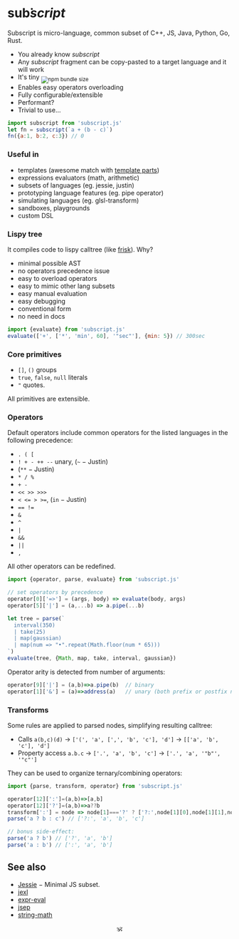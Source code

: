 # <!--<img alt="subscript" src="/subscript2.svg" height=42/>--> sub͘<em>script</em> <!--<sub>SUB͘<em>SCRIPT</em></sub>-->

Subscript is micro-language, common subset of C++, JS, Java, Python, Go, Rust.<br/>

* You already know _subscript_
* Any _subscript_ fragment can be copy-pasted to a target language and it will work
* It's tiny <sub>![npm bundle size](https://img.shields.io/bundlephobia/minzip/subscript?color=brightgreen&label=gzip)</sub>
* Enables easy operators overloading
* Fully configurable/extensible
* Performant?
* Trivial to use...

```js
import subscript from 'subscript.js'
let fn = subscript(`a + (b - c)`)
fn({a:1, b:2, c:3}) // 0
```

### Useful in

* templates (awesome match with [template parts](https://github.com/github/template-parts))
* expressions evaluators (math, arithmetic)
* subsets of languages (eg. jessie, justin) <!-- see sonr -->
* prototyping language features (eg. pipe operator)
* simulating languages (eg. glsl-transform)
* sandboxes, playgrounds
* custom DSL

### Lispy tree

It compiles code to lispy calltree (like [frisk](https://npmjs.com/frisk)). Why?

+ minimal possible AST
+ no operators precedence issue
+ easy to overload operators
+ easy to mimic other lang subsets
+ easy manual evaluation
+ easy debugging
+ conventional form
+ no need in docs

```js
import {evaluate} from 'subscript.js'
evaluate(['+', ['*', 'min', 60], '"sec"'], {min: 5}) // 300sec
```


### Core primitives

* `[]`, `()` groups
* `true`, `false`, `null` literals
* `"` quotes.

All primitives are extensible.

### Operators

Default operators include common operators for the listed languages in the following precedence:

* `. ( [`
* `! + - ++ --` unary, (`~` − Justin)
* (`**` − Justin)
* `* / %`
* `+ -`
* `<< >> >>>`
* `< <= > >=`, (`in` − Justin)
* `== !=`
* `&`
* `^`
* `|`
* `&&`
* `||`
* `,`

All other operators can be redefined.

```js
import {operator, parse, evaluate} from 'subscript.js'

// set operators by precedence
operator[0]['=>'] = (args, body) => evaluate(body, args)
operator[5]['|'] = (a,...b) => a.pipe(...b)

let tree = parse(`
  interval(350)
  | take(25)
  | map(gaussian)
  | map(num => "•".repeat(Math.floor(num * 65)))
`)
evaluate(tree, {Math, map, take, interval, gaussian})
```

Operator arity is detected from number of arguments:
```js
operator[9]['|'] = (a,b)=>a.pipe(b)  // binary
operator[1]['&'] = (a)=>address(a)   // unary (both prefix or postfix notation)
```

### Transforms

Some rules are applied to parsed nodes, simplifying resulting calltree:

* Calls `a(b,c)(d)` → `['(', 'a', [',', 'b', 'c'], 'd']` → `[['a', 'b', 'c'], 'd']`
* Property access `a.b.c` → `['.', 'a', 'b', 'c']` → `['.', 'a', '"b"', '"c"']`

They can be used to organize ternary/combining operators:

```js
import {parse, transform, operator} from 'subscript.js'

operator[12][':']=(a,b)=>[a,b]
operator[12]['?']=(a,b)=>a??b
transform[':'] = node => node[1]==='?' ? ['?:',node[1][0],node[1][1],node[2]] : node // [:, [?, a, b], c] → [?:, a, b, c]
parse('a ? b : c') // ['?:', 'a', 'b', 'c']

// bonus side-effect:
parse('a ? b') // ['?', 'a', 'b']
parse('a : b') // [':', 'a', 'b']
```

<!--
### Justin

[Justin](https://github.com/endojs/Jessie/issues/66) is JSON with expressions extension.

+ ** operator
+ ~ operator
+ ?: ternary operator
+ [] Array literal
+ {} Object literal
+ in operator

```js
parse('{x:1, "y":2+2}['x']') // ['[', {x:1, y: ['+', 2, 2]}, 'x']
```
-->

<!--
### Ideas

These are some snippets for custom DSL operators:

* `7!` (factorial)
* `5s` (units),
* `exist?`
* `arrᵀ` - transpose,
* `int 5` (typecast)
* `$a` (param expansion)
* `1 to 10 by 2`
* `a if b else c`
* `a, b in c`
* `a.xyz` swizzles
* vector operators
* polynomial operators
* etc.

-->

<!--
### Performance

Compare against js eval, Function, quickjs, SES, jscan, alternatives from see-also
--->

## See also

* [Jessie](https://github.com/endojs/Jessie) − Minimal JS subset.
* [jexl](https://github.com/TomFrost/Jexl)
* [expr-eval](https://github.com/silentmatt/expr-eval)
* [jsep](https://github.com/EricSmekens/jsep)
* [string-math](https://github.com/devrafalko/string-math)


<p align=center>🕉</p>
